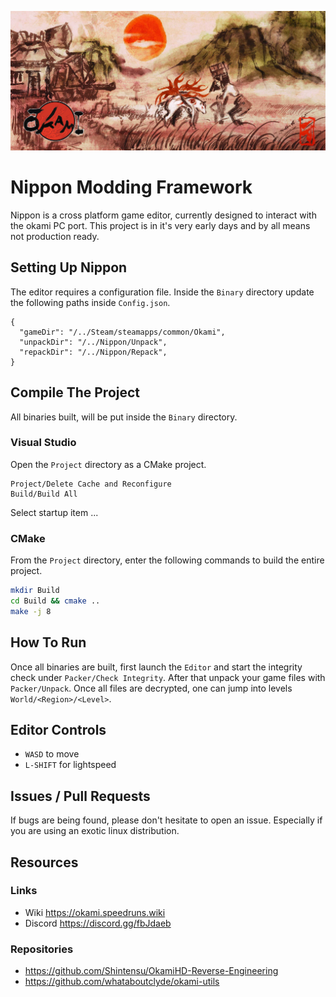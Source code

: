 ![](README.jpg)

# Nippon Modding Framework

Nippon is a cross platform game editor, currently designed to interact with the okami PC port. This project is in it's very early days and by all means not production ready.

## Setting Up Nippon

The editor requires a configuration file. Inside the `Binary` directory update the following paths inside `Config.json`.

```jsonc
{
  "gameDir": "/../Steam/steamapps/common/Okami",
  "unpackDir": "/../Nippon/Unpack",
  "repackDir": "/../Nippon/Repack",
}
```

## Compile The Project

All binaries built, will be put inside the `Binary` directory.

### Visual Studio

Open the `Project` directory as a CMake project.

```
Project/Delete Cache and Reconfigure
Build/Build All
```

Select startup item ...

### CMake

From the `Project` directory, enter the following commands to build the entire project.

```sh
mkdir Build
cd Build && cmake ..
make -j 8
```

## How To Run

Once all binaries are built, first launch the `Editor` and start the integrity check under `Packer/Check Integrity`. After that unpack your game files with `Packer/Unpack`. Once all files are decrypted, one can jump into levels `World/<Region>/<Level>`.

## Editor Controls

- `WASD` to move
- `L-SHIFT` for lightspeed

## Issues / Pull Requests

If bugs are being found, please don't hesitate to open an issue. Especially if you are using an exotic linux distribution.

## Resources

### Links

- Wiki https://okami.speedruns.wiki
- Discord https://discord.gg/fbJdaeb

### Repositories

- https://github.com/Shintensu/OkamiHD-Reverse-Engineering
- https://github.com/whataboutclyde/okami-utils
